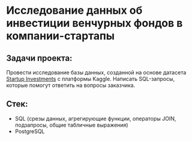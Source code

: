 # Исследование данных об инвестиции венчурных фондов в компании-стартапы

## Задачи проекта:
Провести исследование базы данных, созданной на основе датасета [Startup Investments](https://www.kaggle.com/justinas/startup-investments) с платформы Kaggle. Написать SQL-запросы, которые помогут ответить на вопросы заказчика.

## Стек:
 - SQL (срезы данных, агрегирующие функции, операторы JOIN, подзапросы, общие табличные выражения)
 - PostgreSQL
